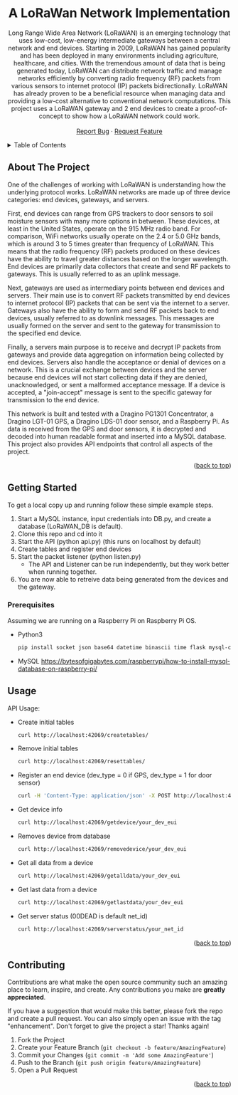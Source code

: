 <div id="top"></div>

<div align="center">
<h1 align="center">A LoRaWan Network Implementation</h1>

  <p align="center">
     Long Range Wide Area Network (LoRaWAN) is an emerging technology that uses low-cost, low-energy intermediate gateways between a central network and end devices. Starting in 2009, LoRaWAN has gained popularity and has been deployed in many environments including agriculture, healthcare, and cities. With the tremendous amount of data that is being generated today, LoRaWAN can distribute network traffic and manage networks efficiently by converting radio frequency (RF) packets from various sensors to internet protocol (IP) packets bidirectionally. LoRaWAN has already proven to be a beneficial resource when managing data and providing a low-cost alternative to conventional network computations. 
    This project uses a LoRaWAN gateway and 2 end devices to create a proof-of-concept to show how a LoRaWAN network could work.
    <br />
    <br />
    <a href="https://github.com/armstrongsam25/LoRaWAN-Network/issues">Report Bug</a>
    ·
    <a href="https://github.com/armstrongsam25/LoRaWAN-Network/issues">Request Feature</a>
  </p>
</div>



<!-- TABLE OF CONTENTS -->
<details>
  <summary>Table of Contents</summary>
  <ol>
    <li>
      <a href="#about-the-project">About The Project</a>
    </li>
    <li>
      <a href="#getting-started">Getting Started</a>
      <ul>
        <li><a href="#prerequisites">Prerequisites</a></li>
        <li><a href="#installation">Installation</a></li>
      </ul>
    </li>
    <li><a href="#usage">Usage</a></li>
    <li><a href="#license">License</a></li>
  </ol>
</details>



<!-- ABOUT THE PROJECT -->
## About The Project

One of the challenges of working with LoRaWAN is understanding how the underlying protocol works. LoRaWAN networks are made up of three device categories: end devices, gateways, and servers. 

First, end devices can range from GPS trackers to door sensors to soil moisture sensors with many more options in between. These devices, at least in the United States, operate on the 915 MHz radio band. For comparison, WiFi networks usually operate on the 2.4 or 5.0 GHz bands, which is around 3 to 5 times greater than frequency of LoRaWAN. This means that the radio frequency (RF) packets produced on these devices have the ability to travel greater distances based on the longer wavelength. End devices are primarily data collectors that create and send RF packets to gateways. This is usually referred to as an uplink message.

Next, gateways are used as intermediary points between end devices and servers. Their main use is to convert RF packets transmitted by end devices to internet protocol (IP) packets that can be sent via the internet to a server. Gateways also have the ability to form and send RF packets back to end devices, usually referred to as downlink messages. This messages are usually formed on the server and sent to the gateway for transmission to the specified end device.

Finally, a servers main purpose is to receive and decrypt IP packets from gateways and provide data aggregation on information being collected by end devices. Servers also handle the acceptance or denial of devices on a network. This is a crucial exchange between devices and the server because end devices will not start collecting data if they are denied, unacknowledged, or sent a malformed acceptance message. If a device is accepted, a "join-accept" message is sent to the specific gateway for transmission to the end device.

This network is built and tested with a Dragino PG1301 Concentrator, a Dragino LGT-01 GPS, a Dragino LDS-01 door sensor, and a Raspberry Pi. As data is received from the GPS and door sensors, it is decrypted and decoded into human readable format and inserted into a MySQL database. This project also provides API endpoints that control all aspects of the project. 
<p align="right">(<a href="#top">back to top</a>)</p>

<!-- GETTING STARTED -->
## Getting Started

To get a local copy up and running follow these simple example steps.
<ol>
  <li>Start a MySQL instance, input credentials into DB.py, and create a database (LoRaWAN_DB is default).</li>
  <li>Clone this repo and cd into it</li>
  <li>Start the API (python api.py) (this runs on localhost by default)</li>
  <li>Create tables and register end devices</li>
  <li>Start the packet listener (python listen.py)
    <ul><li>The API and Listener can be run independently, but they work better when running together.</li></ul>
  </li>
  <li>You are now able to retreive data being generated from the devices and the gateway.</li>
</ol>

### Prerequisites
Assuming we are running on a Raspberry Pi on Raspberry Pi OS.
* Python3
  ```sh
  pip install socket json base64 datetime binascii time flask mysql-connector-python cryptography
  ```
* MySQL
https://bytesofgigabytes.com/raspberrypi/how-to-install-mysql-database-on-raspberry-pi/


<!-- USAGE EXAMPLES -->
## Usage

API Usage:
* Create initial tables
    ```sh
    curl http://localhost:42069/createtables/
    ```
* Remove initial tables
    ```sh
    curl http://localhost:42069/resettables/
    ```
* Register an end device (dev_type = 0 if GPS, dev_type = 1 for door sensor)
  ```sh
  curl -H 'Content-Type: application/json' -X POST http://localhost:42069/register -d '{"dev_addr": "XXXXXXXX", "dev_eui": "XXXXXXXXXXXXXXXX", "app_eui": "XXXXXXXXXXXXXXXX", "app_key": "XXXXXXXXXXXXXXXXXXXXXXXXXXXXXXXX", "app_s_key": "XXXXXXXXXXXXXXXXXXXXXXXXXXXXXXXX", "net_s_key": "XXXXXXXXXXXXXXXXXXXXXXXXXXXXXXXX", "dev_type": "X"}'
  ```
* Get device info
    ```sh
    curl http://localhost:42069/getdevice/your_dev_eui
    ```
* Removes device from database
    ```sh
    curl http://localhost:42069/removedevice/your_dev_eui
    ```
* Get all data from a device
    ```sh
    curl http://localhost:42069/getalldata/your_dev_eui
    ```
* Get last data from a device
    ```sh
    curl http://localhost:42069/getlastdata/your_dev_eui
    ```
* Get server status (00DEAD is default net_id)
    ```sh
    curl http://localhost:42069/serverstatus/your_net_id
    ```
    

   
<p align="right">(<a href="#top">back to top</a>)</p>



<!-- CONTRIBUTING -->
## Contributing

Contributions are what make the open source community such an amazing place to learn, inspire, and create. Any contributions you make are **greatly appreciated**.

If you have a suggestion that would make this better, please fork the repo and create a pull request. You can also simply open an issue with the tag "enhancement".
Don't forget to give the project a star! Thanks again!

1. Fork the Project
2. Create your Feature Branch (`git checkout -b feature/AmazingFeature`)
3. Commit your Changes (`git commit -m 'Add some AmazingFeature'`)
4. Push to the Branch (`git push origin feature/AmazingFeature`)
5. Open a Pull Request

<p align="right">(<a href="#top">back to top</a>)</p>



<!-- MARKDOWN LINKS & IMAGES -->
<!-- https://www.markdownguide.org/basic-syntax/#reference-style-links -->
[contributors-shield]: https://img.shields.io/github/contributors/github_username/repo_name.svg?style=for-the-badge
[contributors-url]: https://github.com/github_username/repo_name/graphs/contributors
[forks-shield]: https://img.shields.io/github/forks/github_username/repo_name.svg?style=for-the-badge
[forks-url]: https://github.com/github_username/repo_name/network/members
[stars-shield]: https://img.shields.io/github/stars/github_username/repo_name.svg?style=for-the-badge
[stars-url]: https://github.com/github_username/repo_name/stargazers
[issues-shield]: https://img.shields.io/github/issues/github_username/repo_name.svg?style=for-the-badge
[issues-url]: https://github.com/github_username/repo_name/issues
[license-shield]: https://img.shields.io/github/license/github_username/repo_name.svg?style=for-the-badge
[license-url]: https://github.com/github_username/repo_name/blob/master/LICENSE.txt
[linkedin-shield]: https://img.shields.io/badge/-LinkedIn-black.svg?style=for-the-badge&logo=linkedin&colorB=555
[linkedin-url]: https://linkedin.com/in/linkedin_username
[product-screenshot]: images/screenshot.png
